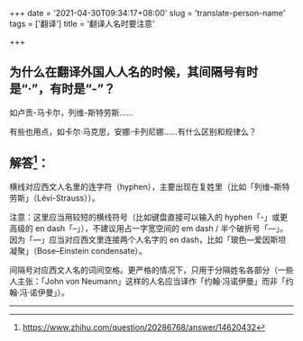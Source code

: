 +++
date = '2021-04-30T09:34:17+08:00'
slug = 'translate-person-name'
tags = ['翻译']
title = '翻译人名时要注意'

+++

## 为什么在翻译外国人人名的时候，其间隔号有时是“·”，有时是“-”？

如卢贡-马卡尔，列维-斯特劳斯……

有些也用点，如卡尔·马克思，安娜·卡列尼娜……有什么区别和规律么？

## 解答[^1]：

横线对应西文人名里的连字符（hyphen），主要出现在复姓里（比如「列维–斯特劳斯」（Lévi-Strauss））。

注意：这里应当用较短的横线符号（比如键盘直接可以输入的 hyphen「-」或更高级的 en dash「–」），不建议用占一字宽空间的 em dash / 半个破折号「—」。因为「—」应当对应西文里连接两个人名字的 en dash，比如「玻色—爱因斯坦凝聚」（Bose–Einstein condensate）。

间隔号对应西文人名的词间空格。更严格的情况下，只用于分隔姓名各部分（一些人主张：「John von Neumann」这样的人名应当译作「约翰·冯诺伊曼」而非「约翰·冯·诺伊曼」）。

---

[^1]: <https://www.zhihu.com/question/20286768/answer/14620432>
